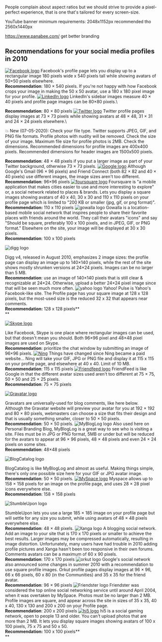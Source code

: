 People complain about aspect ratios but we should strive to provide a pixel-perfect experience, that is one that's tailored for every screen-size.

YouTube banner minimum requirements:
2048x1152px
recommended tho
2560x1440px

https://www.panabee.com/
get better branding

Recommendations for your social media profiles in 2010
------------------------------------------------------

[![Facebook logo](https://cdn-0.jobmob.co.il/images/articles/avatar-sites/facebook.png?ezimgfmt=rs:34x10/rscb38/ng:webp/ngcb38)](http://www.facebook.com/) Facebook's profile page lets you display up to a rectangular image 180 pixels wide x 540 pixels tall while showing avatars of 50×50 pixels elsewhere.\
**Recommendation**: 180 × 540 pixels. If you're not happy with how Facebook crops your image in making the 50 x 50 avatar, use a 180 x 180 pixel image for your profile. [![LinkedIn logo](https://cdn-0.jobmob.co.il/images/articles/avatar-sites/linkedin_logo.png?ezimgfmt=rs:34x9/rscb38/ng:webp/ngcb38)](http://www.linkedin.com/in/jacobshare) LinkedIn's sidebar images measure 40 × 40 pixels and profile page images can be 80×80 pixels.\


**Recommendation**: 80 × 80 pixels [![Twitter logo](https://cdn-0.jobmob.co.il/images/articles/avatar-sites/twitter_logo.png?ezimgfmt=rs:34x8/rscb38/ng:webp/ngcb38)](https://jobmob.co.il/twitter) Twitter profile pages display images at 73 × 73 pixels while showing avatars at 48 × 48, 31 × 31 and 24 × 24 pixels elsewhere.\

:boom: New (07-05-2020):
Check your file type. Twitter supports JPEG, GIF, and PNG file formats. Profile photos with nudity will be removed.
Check the size of your image. Maximum file size for profile photos is 2MB.
Check the dimensions. Recommended dimensions for profile images are 400x400 pixels. Recommended dimensions for header images are 1500x500 pixels.

**Recommendation**: 48 × 48 pixels if you put a larger image as part of your Twitter background, otherwise 73 × 73 pixels. [![Google logo](https://cdn-0.jobmob.co.il/images/articles/avatar-sites/google_logo.png?ezimgfmt=rs:34x12/rscb38/ng:webp/ngcb38)](http://google.com/) Although Google's Gmail (96 × 96 pixels) and Friend Connect (both 82 × 82 and 40 × 40 pixels) use different images, the image sizes aren't too different.\
**Recommendation**: 96×96 pixels [![foursquare logo](https://cdn-0.jobmob.co.il/images/articles/avatar-sites/foursquare_logo.png?ezimgfmt=rs:34x16/rscb38/ng:webp/ngcb38)](http://foursquare.com/) Foursquare is "a mobile application that makes cities easier to use and more interesting to explore" or, a social network related to places & brands. Lets you display a square images showing avatars of 40 x 40, 30 x 30 and 110 x 110 pixels on your profile page which is limited to "200 KB or smaller (jpg, gif, or png format)".\
**Recommendation:** 110 x 110 pixels ![gowalla logo](https://cdn-0.jobmob.co.il/images/articles/avatar-sites/gowalla_logo.jpg?ezimgfmt=rs:34x10/rscb38/ng:webp/ngcb38) Gowalla is a location-based mobile social network that inspires people to share their favorite places with friends around the world. They call their avatars "icons" and say "Should be square, preferably 100 x 100 pixels, and in JPEG, GIF, or PNG format." Elsewhere on the site, your image will be displayed at 30 x 30 pixels.\
**Recommendation**: 100 x 100 pixels

![digg logo](https://cdn-0.jobmob.co.il/images/articles/avatar-sites/digg_logo.jpg?ezimgfmt=rs:34x22/rscb38/ng:webp/ngcb38)

Digg v4, released in August 2010, emphasizes 2 image sizes: the profile page can display an image up to 140×140 pixels, while the rest of the site shows mostly shrunken versions at 24×24 pixels. Images can be no larger than 5 MB.\
**Recommendation**: use an image of 140×140 pixels that is still clear & recognizable at 24×24. Otherwise, upload a better 24×24 pixel image since that will be seen much more often. ![yahoo logo](https://cdn-0.jobmob.co.il/images/articles/avatar-sites/yahoo_logo.jpg?ezimgfmt=rs:34x8/rscb38/ng:webp/ngcb38) Yahoo! Pulse is Yahoo's Facebook-like site. The Profile page has your square image at 128 x 128 pixels, but the most-used size is the reduced 32 x 32 that appears near comments.\
**Recommendation:** 128 x 128 pixels**\
**

[![Skype logo](https://cdn-0.jobmob.co.il/images/articles/avatar-sites/skype_logo.png?ezimgfmt=rs:34x15/rscb38/ng:webp/ngcb38)](http://skype.com/)

Like Facebook, Skype is one place where rectangular images can be used, but that doesn't mean you should. Both 96×96 pixel and 48×48 pixel images are used on Skype.\
**Recommendation**: prioritize the chat window by submitting an image of 96×96 pixels. [![Ning](https://cdn-0.jobmob.co.il/images/articles/avatar-sites/ning-logo.png?ezimgfmt=rs:34x10/rscb38/ng:webp/ngcb38 "Ning")](http://ning.com/) Things have changed since Ning became a paid website... Ning will take your GIF, JPG or PNG file and display it at 115 x 115 on your profile page, and elsewhere at 40 x 40. Limit of 10 MB.\
**Recommendation**: 115 x 115 pixels [![Friendfeed logo](https://cdn-0.jobmob.co.il/images/articles/avatar-sites/friendfeed_logo.png?ezimgfmt=rs:34x8/rscb38/ng:webp/ngcb38)](http://friendfeed.com/jacobshare) FriendFeed is like Google in that the different avatar sizes used aren't too different at 75 × 75, 50 × 50 and 25 × 25 pixels.\
**Recommendation**: 75 × 75 pixels

[![Gravatar logo](https://cdn-0.jobmob.co.il/images/articles/avatar-sites/gravatar-logo.png?ezimgfmt=rs:34x7/rscb38/ng:webp/ngcb38)](http://gravatar.com/)

Gravatars are universally-used for blog comments, like here below. Although the Gravatar website will preview your avatar for you at 192 × 192 and 80 × 80 pixels, webmasters can choose a size that fits their design and that is usually something smaller, closer to 50 × 50 pixels.\
**Recommendation**: 50 × 50 pixels. ![MyBlogLog logo](https://cdn-0.jobmob.co.il/images/articles/avatar-sites/mybloglog_logo.png?ezimgfmt=rs:34x10/rscb38/ng:webp/ngcb38) Also used here on Personal Branding Blog, MyBlogLog is a great way to see who is visiting a site. Files must be in JPG or PNG format, 5MB or under but will be reduced for the avatars to appear at 96 × 96 pixels, 48 × 48 pixels and even 24 × 24 pixels on some sites.\
**Recommendation**: 48×48 pixels

![BlogCatalog logo](https://cdn-0.jobmob.co.il/images/articles/avatar-sites/blogcatalog-logo.png?ezimgfmt=rs:34x36/rscb38/ng:webp/ngcb38)

BlogCatalog is like MyBlogLog and almost as useful. Making things simple, there's only one possible size here for your GIF or JPG avatar image.\
**Recommendation**: 50 × 50 pixels. [![MySpace logo](https://cdn-0.jobmob.co.il/images/articles/avatar-sites/myspace-logo.png?ezimgfmt=rs:34x8/rscb38/ng:webp/ngcb38)](http://myspace.com/) Myspace allows up to 158 × 158 pixels for an image on the profile page, and uses 28 × 28 pixel icons everywhere else.\
**Recommendation**: 158 × 158 pixels

![StumbleUpon logo](https://cdn-0.jobmob.co.il/images/articles/avatar-sites/stumbleupon_logo.png?ezimgfmt=rs:34x34/rscb38/ng:webp/ngcb38)

StumbleUpon lets you use a large 185 × 185 image on your profile page but will settle for any size you submit, while using avatars of 48 × 48 pixels everywhere else.\
**Recommendation**: 48 × 48 pixels. ![Xanga logo](https://cdn-0.jobmob.co.il/images/articles/avatar-sites/xanga_logo.jpg?ezimgfmt=rs:34x13/rscb38/ng:webp/ngcb38) A blogging social network. Add an image to your site that is 170 x 170 pixels or smaller to achieve the best results. Larger images may be compressed automatically, resulting in image distortion. Unfortunately, many users have had trouble in 2010 adding profile pictures and Xanga hasn't been too responsive in their own forums. Comments avatars can be a maximum of 60 x 90 pixels.\
**Recommendation**: 170 x 170 pixels ![orkut logo](https://cdn-0.jobmob.co.il/images/articles/avatar-sites/orkut-logo.png?ezimgfmt=rs:34x12/rscb38/ng:webp/ngcb38) Google's social network also announced some changes in summer 2010 with a recommendation to use square profile images. Orkut profile pages display images at 96 × 96, 66 x 66 pixels, 60 x 80 (in the Communities) and 35 x 35 for the friend avatar.\
**Recommendation**: 96 × 96 pixels ![Friendster logo](https://cdn-0.jobmob.co.il/images/articles/avatar-sites/friendster_logo.jpg?ezimgfmt=rs:34x13/rscb38/ng:webp/ngcb38) Friendster was considered the top online social networking service until around April 2004, when it was overtaken by MySpace. Photos must be no larger than 2 MB. Profile images are square, and appear across the site in sizes of 35 x 35, 40 x 40, 130 x 130 and 200 x 200 on your Profile page.\
**Recommendation**: 200 x 200 pixels [![hi5 logo](https://cdn-0.jobmob.co.il/images/articles/avatar-sites/hi5_logo.jpg?ezimgfmt=rs:34x26/rscb38/ng:webp/ngcb38)](http://hi5.com/) hi5 is a social gaming network, open to people 13 and older. You can't upload photos that are more than 2 MB. It lets you display square images showing avatars of 100 x 100 pixels, 75 x 75 and 50 x 50.\
**Recommendation:** 100 x 100 pixels**\
**